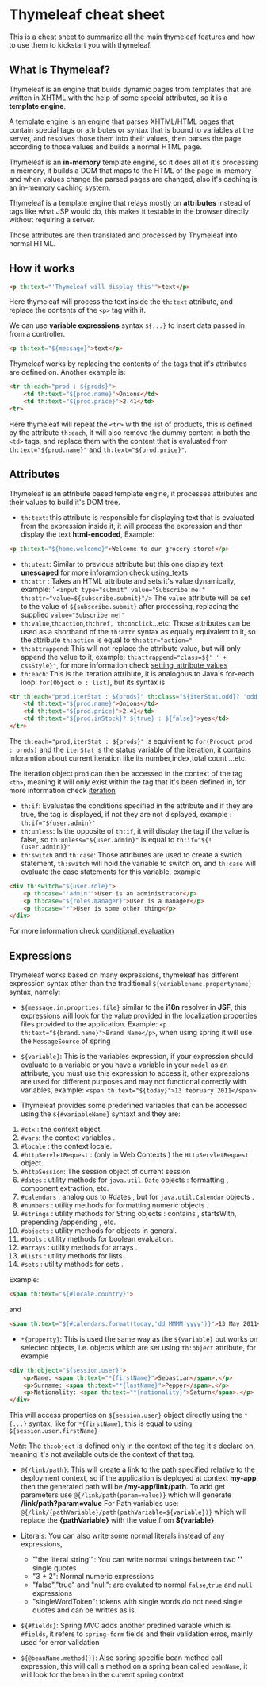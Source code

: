 Thymeleaf cheat sheet
=====================

This is a cheat sheet to summarize all the main thymeleaf features and how to use them to kickstart you with thymeleaf.

## What is Thymeleaf?


Thymeleaf is an engine that builds dynamic pages from templates that are written in XHTML with the help of some special attributes, so it is a **template engine**.

A template engine is an engine that parses XHTML/HTML pages that contain special tags or attributes or syntax that is bound to variables at the server, and resolves those them into their values, then parses the page according to those values and builds a normal HTML page.

Thymeleaf is an **in-memory** template engine, so it does all of it's processing in memory, it builds a DOM that maps to the HTML of the page in-memory and when values change the parsed pages are changed, also it's caching is an in-memory caching system.

Thymeleaf is a template engine that relays mostly on **attributes** instead of tags like what JSP would do, this makes it testable in the browser directly without requiring a server.

Those attributes are then translated and processed by Thymeleaf into normal HTML.

## How it works

```html
<p th:text="'Thymeleaf will display this'">text</p>
```

Here thymeleaf will process the text inside the `th:text` attribute, and replace the contents of the `<p>` tag with it.

We can use **variable expressions** syntax `${...}` to insert data passed in from a controller.

```html
<p th:text="${message}">text</p>
```

Thymeleaf works by replacing the contents of the tags that it's attributes are defined on. Another example is:

```html
<tr th:each="prod : ${prods}">
	<td th:text="${prod.name}">Onions</td>
	<td th:text="${prod.price}">2.41</td>
<tr>
```

Here thymeleaf will repeat the `<tr>` with the list of products, this is defined by the attribute `th:each`, it will also remove the dummy content in both the `<td>` tags, and replace them with the content that is evaluated from `th:text="${prod.name}"` and `th:text="${prod.price}"`.

## Attributes

Thymeleaf is an attribute based template engine, it processes attributes and their values to build it's DOM tree.

* `th:text`: this attribute is responsible for displaying text that is evaluated from the expression inside it, it will process the expression and then display the text **html-encoded**,
Example:

```html
<p th:text="${home.welcome}">Welcome to our grocery store!</p>
```

* `th:utext`: Similar to previous attribute but this one display text **unescaped** for more inforamtion check [using_texts](http://www.thymeleaf.org/doc/tutorials/3.0/usingthymeleaf.html#using-texts)
* `th:attr` : Takes an HTML attribute and sets it's value dynamically, example: '
`<input type="submit" value="Subscribe me!" th:attr="value=${subscribe.submit}"/>`
The `value` attribute will be set to the value of `${subscribe.submit}` after processing, replacing the supplied `value="Subscribe me!"`
* `th:value`,`th:action`,`th:href, th:onclick`...etc: Those attributes can be used as a shorthand of the `th:attr` syntax as equally equivalent to it, so the attribute `th:action` is equal to `th:attr="action="`
* `th:attrappend`: This will not replace the attribute value, but will only append the value to it, example: `th:attrappend="class=${' ' + cssStyle}"`, for more information check [setting_attribute_values](http://www.thymeleaf.org/doc/tutorials/3.0/usingthymeleaf.html#setting-attribute-values)
* `th:each`: This is the iteration attribute, it is analogous to Java's for-each loop: `for(Object o : list)`, but its syntax is

```html
<tr th:each="prod,iterStat : ${prods}" th:class="${iterStat.odd}? 'odd'">
	<td th:text="${prod.name}">Onions</td>
	<td th:text="${prod.price}">2.41</td>
	<td th:text="${prod.inStock}? ${true} : ${false}">yes</td>
</tr>
```

The `th:each="prod,iterStat : ${prods}"` is equivilent to `for(Product prod : prods)` and the `iterStat` is the status variable of the iteration, it contains inforamtion about current iteration like its number,index,total count ...etc.

The iteration object `prod` can then be accessed in the context of the tag `<th>`, meaning it will only exist within the tag that it's been defined in, for more information check [iteration](http://www.thymeleaf.org/doc/tutorials/3.0/usingthymeleaf.html#iteration)
* `th:if`: Evaluates the conditions specified in the attribute and if they are true, the tag is displayed, if not they are not displayed, example : `th:if="${user.admin}"`
* `th:unless`: Is the opposite of `th:if`, it will display the tag if the value is false, so `th:unless="${user.admin}"` is equal to `th:if="${!(user.admin)}"`
* `th:switch` and `th:case`: Those attributes are used to create a swtich statement, `th:switch` will hold the variable to switch on, and `th:case` will evaluate the case statements for this variable, example

```html
<div th:switch="${user.role}">
	<p th:case="'admin'">User is an administrator</p>
	<p th:case="${roles.manager}">User is a manager</p>
	<p th:case="*">User is some other thing</p>
</div>
```

For more information check [conditional_evaluation](http://www.thymeleaf.org/doc/tutorials/3.0/usingthymeleaf.html#conditional-evaluation)

## Expressions

Thymeleaf works based on many expressions, thymeleaf has different expression syntax other than the traditional `${variablename.propertyname}` syntax, namely:

* `${message.in.proprties.file}` similar to the **i18n** resolver in **JSF**, this expressions will look for the value provided in the localization properties files provided to the application.
Example: `<p th:text="${brand.name}">Brand Name</p>`, when using spring it will use the `MessageSource` of spring
* `${variable}`: This is the variables expression, if your expression should evaluate to a variable or you have a variable in your `model` as an attribute, you must use this expression to access it, other expressions are used for different purposes and may not functional correctly with variables, example:
`<span th:text="${today}">13 february 2011</span>`

* Thymeleaf provides some predefined variables that can be accessed using the `${#variableName}` syntaxt and they are:

1. `#ctx` : the context object.
2. `#vars`: the context variables .
3. `#locale` : the context locale.
4. `#httpServletRequest` : (only in Web Contexts ) the         				`HttpServletRequest` object.
5. `#httpSession`: The session object of current session
6. `#dates` : utility methods for `java.util.Date` objects : formatting , component extraction, etc.
7. `#calendars` : analog ous to #dates , but for `java.util.Calendar` objects .
8. `#numbers` : utility methods for formatting numeric objects .
9. `#strings` : utility methods for String objects : contains , startsWith, prepending /appending , etc.
10. `#objects` : utility methods for objects in general.
11. `#bools` : utility methods for boolean evaluation.
12. `#arrays` : utility methods for arrays .
13. `#lists` : utility methods for lists .
14. `#sets` : utility methods for sets .

Example:

```html
<span th:text="${#locale.country}">
```

and

```html
<span th:text="${#calendars.format(today,'dd MMMM yyyy')}">13 May 2011</span>
```

* `*{property}`: This is used the same way as the `${variable}` but works on selected objects, i.e. objects which are set using `th:object` attribute, for example

```html
<div th:object="${session.user}">
	<p>Name: <span th:text="*{firstName}">Sebastian</span>.</p>
	<p>Surname: <span th:text="*{lastName}">Pepper</span>.</p>
	<p>Nationality: <span th:text="*{nationality}">Saturn</span>.</p>
</div>
```

This will access properties on `${session.user}` object directly using the `*{...}` syntax, like for `*{firstName}`, this is equal to using `${session.user.firstName}`

*Note*: The `th:object` is defined only in the context of the tag it's declare on, meaning it's not available outside the context of that tag.

* `@{/link/path}`: This will create a link to the path specified relative to the deployment context, so if the application is deployed at context **my-app**, then the generated path will be **/my-app/link/path**.
To add get parameters use `@{/link/path(param=value)}` which will generate **/link/path?param=value**
For Path variables use: `@{/link/{pathVariable}/path(pathVariable=${variable})}`
which will replace the **{pathVariable}** with the value from **${variable}**

*  Literals: You can also write some normal literals instead of any expressions,
	* "'the literal string'": You can write normal strings between two **''**  single quotes
	*  "3 + 2": Normal numeric expressions
	* "false","true" and "null": are evaluted to normal `false`,`true` and `null` expressions
	* "singleWordToken": tokens with single words do not need single quotes and can be writtes as is.
* `${#fields}`:  Spring MVC adds another predined varable which is `#fields`, it refers to `spring-form`  fields and their validation erros, mainly used for error validation
* `${@beanName.method()}`: Also spring specific bean method call expression, this will call a method on a spring bean called `beanName`, it will look for the bean in the current spring context
